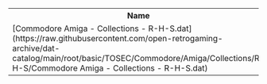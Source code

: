 <table>
<tr><th>Name</th><th>Size</th></tr>
<tr><td>
[Commodore Amiga - Collections - R-H-S.dat](https://raw.githubusercontent.com/open-retrogaming-archive/dat-catalog/main/root/basic/TOSEC/Commodore/Amiga/Collections/R-H-S/Commodore Amiga - Collections - R-H-S.dat)
</td><td>51791</td></tr>
</table>
